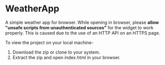 # WeatherApp
A simple weather app for browser. 
While opening in browser, please **allow "unsafe scripts from unauthenticated sources"** for the widget to work properly.
This is caused due to the use of an HTTP API on an HTTPS page.

To view the project on your local machine-
1. Download the zip or clone to your system.
2. Extract the zip and open index.html in your browser.

